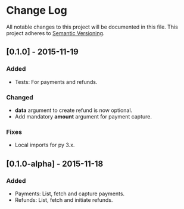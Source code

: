 # Change Log
All notable changes to this project will be documented in this file. This project adheres to [Semantic Versioning](http://semver.org/).

## [0.1.0] - 2015-11-19
### Added
- Tests: For payments and refunds.

### Changed
- **data** argument to create refund is now optional.
- Add mandatory **amount** argument for payment capture.

### Fixes
- Local imports for py 3.x.

## [0.1.0-alpha] - 2015-11-18
### Added
- Payments: List, fetch and capture payments.
- Refunds: List, fetch and initiate refunds.
